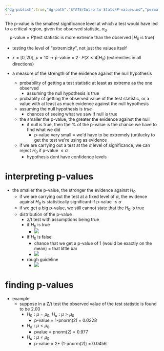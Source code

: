 ```yaml
---
{"dg-publish":true,"dg-path":"STATS/Intro to Stats/P-values.md","permalink":"/stats/intro-to-stats/p-values/","created":"2024-03-27T04:20:11.010-04:00","updated":"2025-07-07T17:21:02.379-04:00"}
---
```


The p-value is the smallest significance level at which a test would have led to a critical region, given the observed statistic, $\alpha_{0}$
$$
\text{p-value} = P(\text{test statistic is more extreme than the observed |}H_{0} \text{ is true})
$$
- testing the level of "extremicity", not just the values itself
- $x=[0,20]$, $\mu= 10$ $\to$ p-value = $2\cdot P(X \leq 4 | H_{0})$ (extremities in all directions)

- a measure of the strength of the evidence against the null hypothesis
	- probability of getting a test statistic at least as extreme as the one observed
		- assuming the null hypothesis is true
	- probablity of getting the observed value of the test statistic, or a value with at least as much evidence against the null hypothesis
	- assuming the null hypothesis is *true* 
		- chances of seeing what we saw if null is true
	- the smaller the p-value, the greater the evidence against the null
		- if null is true, then the % of the p-value is the chance we have to find what we did 
			- p-value very small = we'd have to be extremely (un)lucky to get the test we're using as evidence
	- if we are carrying out a test at the $\alpha$ level of significance, we can reject $H_0$ if p-value $\leq \alpha$ 
		- hypothesis dont have confidence levels
# interpreting p-values
-  the smaller the p-value, the stronger the evidence against $H_0$  
	- if we are carrying out the test at a fixed level of $\alpha$, the evidence against $H_0$ is statistically significant if p-value $\leq \alpha$ 
	- if we get a big p-value, we still cannot state that the $H_0$ is true
	- distribution of the p-value
		- z/t test with assumptions being true
		- if $H_0$ is true
			- ![](https://i.imgur.com/q9QDju4.png)
		- if $H_0$ is false
			- chance that we get a p-value of 1 (would be exactly on the mean) = that little bar
			- ![](https://i.imgur.com/zF6TZO0.png)
		- rough guideline
			- ![](https://i.imgur.com/Ju1ssVr.png)
# finding p-values
- example
	- suppose in a Z/t test the observed value of the test statistic is found to be 2.00
		- $H_0:\mu=\mu_0$, $H_a:\mu>\mu_0$ 
			- p-value = 1-pnorm(2) = 0.0228
		- $H_a:\mu < \mu_0$
			- pvalue = pnorm(2) = 0.977
		- $H_a:\mu\neq\mu_0$ 
			- p-value = 2* (1-pnorm(2)) = 0.0456

